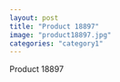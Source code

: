 ```yaml
---
layout: post
title: "Product 18897"
image: "product18897.jpg"
categories: "category1"
---
```

Product 18897
